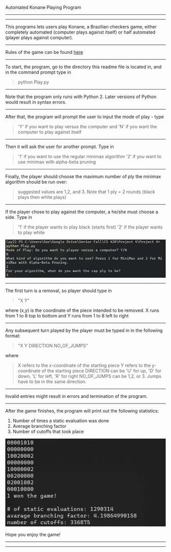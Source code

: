 Automated Konane Playing Program
***************************************************************************
***************************************************************************
This programs lets users play Konane, a Brazilian
checkers game, either completely automated (computer
plays against itself) or half automated (player
plays against computer).
***************************************************************************
Rules of the game can be found [here](https://en.wikipedia.org/wiki/Konane)
***************************************************************************
To start, the program, go to the directory this readme
file is located in, and in the command prompt type in
> python Play.py

***************************************************************************
Note that the program only runs with Python 2. Later
versions of Python would result in syntax errors.
***************************************************************************
After that, the program will prompt the user to input
the mode of play - type
>  'Y' if you want to play versus the computer and
'N' if you want the computer to play against itself

***************************************************************************
Then it will ask the user for another prompt. Type in
> '1' if you want to use the regular minimax algorithm
'2' if you want to use minimax with alpha-beta pruning

***************************************************************************
Finally, the player should choose the maximum number of ply the
minimax algorithm should be run over:
>  suggested values are 1,2, and 3. Note that 1 ply = 2 rounds (black plays then white plays)

***************************************************************************
If the player chose to play against the computer, a he/she must
choose a side. Type in
> '1' if the player wants to play black (starts first)
'2' if the player wants to play white

![See the sample screenshot below](game_start.PNG)
***************************************************************************
The first turn is a removal, so player should type in
> "X Y"

where (x,y) is the coordinate of the piece intended to be removed.
X runs from 1 to 8 top to bottom and Y runs from 1 to 8 left to right
***************************************************************************
Any subsequent turn played by the player must be typed in in the
following format:
> "X Y DIRECTION NO_OF_JUMPS"

where
> X refers to the x-coordinate of the starting piece
Y refers to the y-coordinate of the starting piece
DIRECTION can be 'U' for up, 'D' for down, 'L' for left, 'R' for right
NO_OF_JUMPS can be 1,2, or 3. Jumps have to be in the same direction.

***************************************************************************
Invalid entries might result in errors and termination of the
program.
***************************************************************************
After the game finishes, the program will print out the following
statistics:
>
1. Number of times a static evaluation was done
2. Average branching factor
3. Number of cutoffs that took place

![See the sample screenshot below](game_end.PNG)

Hope you enjoy the game!
***************************************************************************
***************************************************************************
